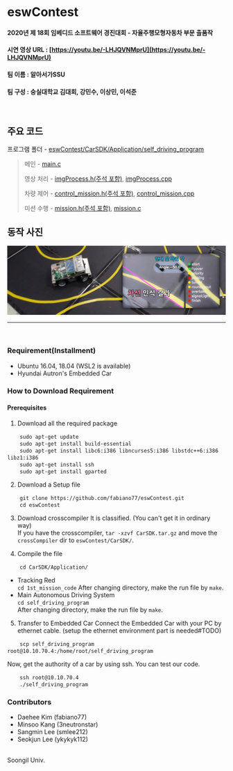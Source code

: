# eswContest
#### 2020년 제 18회 임베디드 소프트웨어 경진대회 - 자율주행모형자동차 부문 출품작
#### 시연 영상 URL : [https://youtu.be/-LHJQVNMprU](https://youtu.be/-LHJQVNMprU)
####    팀 이름 : 알아서가SSU
####    팀 구성 : 숭실대학교 김대희, 강민수, 이상민, 이석준
<br/>

## 주요 코드
프로그램 폴더 - [eswContest/CarSDK/Application/self_driving_program](https://github.com/fabiano77/eswContest/blob/master/CarSDK/Application/self_driving_program)

> 메인 - [main.c](https://github.com/fabiano77/eswContest/blob/master/CarSDK/Application/self_driving_program/main.c)
> 
> 영상 처리 - [imgProcess.h(주석 포함)](https://github.com/fabiano77/eswContest/blob/master/CarSDK/Application/self_driving_program/imgProcess.h), [imgProcess.cpp](https://github.com/fabiano77/eswContest/blob/master/CarSDK/Application/self_driving_program/imgProcess.cpp)
> 
> 차량 제어 - [control_mission.h(주석 포함)](https://github.com/fabiano77/eswContest/blob/master/CarSDK/Application/self_driving_program/control_mission.h), [control_mission.cpp](https://github.com/fabiano77/eswContest/blob/master/CarSDK/Application/self_driving_program/control_mission.cpp)
> 
> 미션 수행 - [mission.h(주석 포함)](https://github.com/fabiano77/eswContest/blob/master/CarSDK/Application/self_driving_program/mission.h), [mission.c](https://github.com/fabiano77/eswContest/blob/master/CarSDK/Application/self_driving_program/mission.c)

## 동작 사진
![차량 사진](https://github.com/fabiano77/eswContest/blob/master/CarSDK/overlay_pictures/car.png?raw=true " ")

---
<br/>

### Requirement(Installment)
- Ubuntu 16.04, 18.04 (WSL2 is available)
- Hyundai Autron's Embedded Car

### How to Download Requirement

#### Prerequisites
1. Download all the required package
```shell scripts
    sudo apt-get update
    sudo apt-get install build-essential
    sudo apt-get install libc6:i386 libncurses5:i386 libstdc++6:i386 libz1:i386
    sudo apt-get install ssh
    sudo apt-get install gparted

```
2. Download a Setup file 
```shell scripts
    git clone https://github.com/fabiano77/eswContest.git
    cd eswContest
```
3. Download crosscompiler
It is classified. (You can't get it in ordinary way)<br/>
If you have the crosscompiler, `tar -xzvf CarSDK.tar.gz` and move the `crossCompiler` dir to `eswContest/CarSDK/`.

4. Compile the file
```shell scripts
    cd CarSDK/Application/
```
- Tracking Red</br>
`cd 1st_mission_code` 
After changing directory, make the run file by `make`.
- Main Autonomous Driving System </br>
`cd self_driving_program`</br>
After changing directory, make the run file by `make`.

5. Transfer to Embedded Car
Connect the Embedded Car with your PC by ethernet cable. (setup the ethernet environment part is needed#TODO)<br/>

```shell scripts
    scp self_driving_program root@10.10.70.4:/home/root/self_driving_program
```
Now, get the authority of a car by using ssh. You can test our code.
```shell scripts
    ssh root@10.10.70.4
    ./self_driving_program
```

### Contributors
- Daehee Kim (fabiano77)<br/>
- Minsoo Kang (3neutronstar)<br/>
- Sangmin Lee (smlee212)<br/>
- Seokjun Lee (ykykyk112)<br/>
<br/>
Soongil Univ.